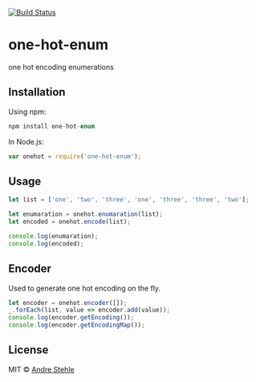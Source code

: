 [![Build Status](https://api.travis-ci.org/ansteh/one-hot-enum.svg?branch=master)](https://travis-ci.org/ansteh/one-hot-enum)
# one-hot-enum
one hot encoding enumerations

## Installation

Using npm:

```js
npm install one-hot-enum
```
In Node.js:

```js
var onehot = require('one-hot-enum');
```

## Usage

```js
let list = ['one', 'two', 'three', 'one', 'three', 'three', 'two'];

let enumaration = onehot.enumaration(list);
let encoded = onehot.encode(list);

console.log(enumaration);
console.log(encoded);
```

## Encoder
Used to generate one hot encoding on the fly.

```js
let encoder = onehot.encoder([]);
_.forEach(list, value => encoder.add(value));
console.log(encoder.getEncoding());
console.log(encoder.getEncodingMap());
```

## License

MIT © [Andre Stehle](https://github.com/ansteh)
